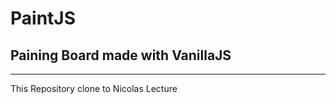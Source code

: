 # PaintJS
## Paining Board made with VanillaJS
-------------------------------
This Repository clone to Nicolas Lecture
